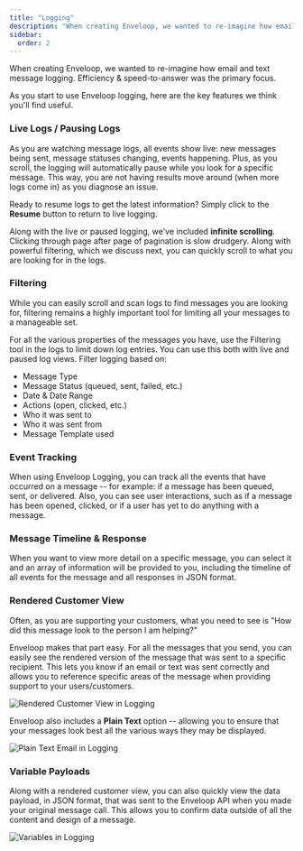 ```yaml
---
title: "Logging"
description: "When creating Enveloop, we wanted to re-imagine how email and text message logging. Efficiency & speed-to-answer was the primary focus."
sidebar:
  order: 2
---
```


When creating Enveloop, we wanted to re-imagine how email and text message logging. Efficiency & speed-to-answer was the primary focus.

As you start to use Enveloop logging, here are the key features we think you'll find useful.

### Live Logs / Pausing Logs

As you are watching message logs, all events show live: new messages being sent, message statuses changing, events happening. Plus, as you scroll, the logging will automatically pause while you look for a specific message. This way, you are not having results move around (when more logs come in) as you diagnose an issue.

Ready to resume logs to get the latest information? Simply click to the **Resume** button to return to live logging.

Along with the live or paused logging, we've included **infinite scrolling**. Clicking through page after page of pagination is slow drudgery. Along with powerful filtering, which we discuss next, you can quickly scroll to what you are looking for in the logs.

### Filtering

While you can easily scroll and scan logs to find messages you are looking for, filtering remains a highly important tool for limiting all your messages to a manageable set.

For all the various properties of the messages you have, use the Filtering tool in the logs to limit down log entries. You can use this both with live and paused log views. Filter logging based on:

* Message Type
* Message Status (queued, sent, failed, etc.)
* Date & Date Range
* Actions (open, clicked, etc.)
* Who it was sent to
* Who it was sent from
* Message Template used

### Event Tracking

When using Enveloop Logging, you can track all the events that have occurred on a message -- for example: if a message has been queued, sent, or delivered. Also, you can see user interactions, such as if a message has been opened, clicked, or if a user has yet to do anything with a message.

### Message Timeline & Response

When you want to view more detail on a specific message, you can select it and an array of information will be provided to you, including the timeline of all events for the message and all responses in JSON format.

### Rendered Customer View

Often, as you are supporting your customers, what you need to see is "How did this message look to the person I am helping?"

Enveloop makes that part easy. For all the messages that you send, you can easily see the rendered version of the message that was sent to a specific recipient. This lets you know if an email or text was sent correctly and allows you to reference specific areas of the message when providing support to your users/customers.

![Rendered Customer View in Logging](/images/rendered-customer-view-in-enveloop-logging.png)

Enveloop also includes a **Plain Text** option -- allowing you to ensure that your messages look best all the various ways they may be displayed.

![Plain Text Email in Logging](/images/plain-text-email-in-enveloop-logging.png)

### Variable Payloads

Along with a rendered customer view, you can also quickly view the data payload, in JSON format, that was sent to the Enveloop API when you made your original message call. This allows you to confirm data outside of all the content and design of a message.

![Variables in Logging](/images/variables-in-enveloop-logging.png)
